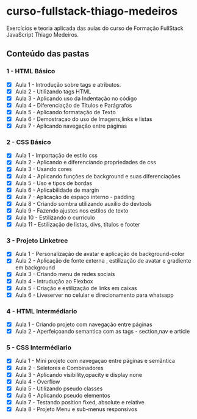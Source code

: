 # curso-fullstack-thiago-medeiros
 Exercícios e teoria aplicada das aulas do curso de Formação FullStack JavaScript Thiago Medeiros.

## Conteúdo das pastas

### 1 - HTML Básico
- [x] Aula 1 - Introdução sobre tags e atributos.
- [x] Aula 2 - Utilizando tags HTML
- [x] Aula 3 - Aplicando uso da Indentação no código
- [x] Aula 4 - Diferenciação de Títulos e Parágrafos
- [x] Aula 5 - Aplicando formatação de Texto
- [x] Aula 6 - Demostraçao do uso de Imagens,links e listas
- [x] Aula 7 - Aplicando navegação entre páginas

### 2 - CSS Básico
- [x] Aula 1 - Importação de estilo css
- [x] Aula 2 - Aplicando e diferenciando propriedades de css 
- [x] Aula 3 - Usando cores 
- [x] Aula 4 - Aplicando funções de background e suas diferenciações 
- [x] Aula 5 - Uso e tipos de bordas 
- [x] Aula 6 - Aplicabilidade de margin
- [x] Aula 7 - Aplicação de espaço interno - padding
- [x] Aula 8 - Criando sombra utilizando auxilio do devtools
- [x] Aula 9 - Fazendo ajustes nos estilos de texto
- [x] Aula 10 - Estilizando o currículo
- [X] Aula 11 - Estilização de listas, divs, títulos e footer

### 3 - Projeto Linketree
- [x] Aula 1 - Personalização de avatar e aplicação de background-color
- [x] Aula 2 - Aplicação de fonte externa , estilização de avatar e gradiente em background
- [x] Aula 3 - Criando menu de redes sociais
- [x] Aula 4 - Intrudução ao Flexbox
- [x] Aula 5 - Criação e estilização de links em caixas
- [x] Aula 6 - Liveserver no celular e direcionamento para whatsapp

### 4 - HTML Intermédiario
- [x] Aula 1 - Criando projeto com navegação entre páginas
- [x] Aula 2 - Aperfeiçoando semantica com as tags - section,nav e article

### 5 - CSS Intermédiario
- [x] Aula 1 - Mini projeto com navegaçao entre páginas e semântica
- [x] Aula 2 - Seletores e Combinadores
- [x] Aula 3 - Aplicando visibility,opacity e display none
- [x] Aula 4 - Overflow
- [x] Aula 5 - Utilizando pseudo classes
- [x] Aula 6 - Aplicando pseudo elementos
- [x] Aula 7 - Testando position fixed, absolute e relative
- [x] Aula 8 - Projeto Menu e sub-menus responsivos